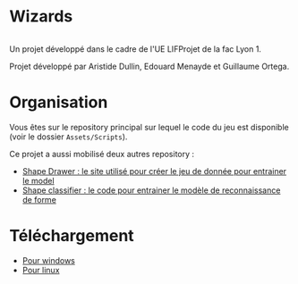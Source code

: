 # Wizards

<img source="Assets/Textures/logo.png" width="50px" />

Un projet développé dans le cadre de l'UE LIFProjet de la fac Lyon 1.

Projet développé par Aristide Dullin, Edouard Menayde et Guillaume Ortega.

# Organisation

Vous êtes sur le repository principal sur lequel le code du jeu est disponible (voir le dossier `Assets/Scripts`).

Ce projet a aussi mobilisé deux autres repository :
- [Shape Drawer : le site utilisé pour créer le jeu de donnée pour entrainer le model](https://github.com/spell-fighting/shape-drawer)
- [Shape classifier : le code pour entrainer le modèle de reconnaissance de forme](https://github.com/spell-fighting/shape-classifier)


# Téléchargement

- [Pour windows](https://github.com/spell-fighting/wizards/releases/download/v1.0/wizards_windows_setup.exe)
- [Pour linux](https://github.com/spell-fighting/wizards/releases/download/v1.0/wizards_linux_x86_64.zip)
